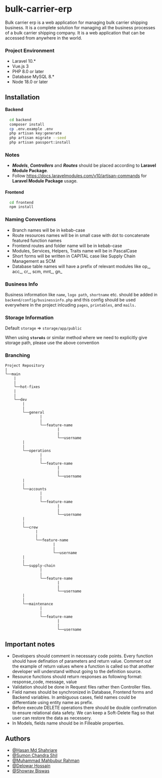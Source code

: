 # bulk-carrier-erp

Bulk carrier erp is a web application for managing bulk carrier shipping business.
It is a complete solution for managing all the business processes of a bulk carrier shipping company.
It is a web application that can be accessed from anywhere in the world.

### Project Environment

- Laravel 10.*
- Vue.js 3
- PHP 8.0 or later
- Database MySQL 8.*
- Node 18.0 or later

## Installation

#### Backend
```bash
  cd backend
  composer install
  cp .env.example .env
  php artisan key:generate
  php artisan migrate --seed
  php artisan passport:install
```
### Notes

-   **_Models_**, **_Controllers_** and **_Routes_** should be placed according to **Laravel Module Package**.
-   Follow https://docs.laravelmodules.com/v10/artisan-commands for **Laravel Module Package** usage.
  
#### Frontend
```bash
  cd frontend
  npm install
```

### Naming Conventions

- Branch names will be in kebab-case 
- Route resources names will be in small case with dot to concatenate featured function names
- Frontend routes and folder name will be in kebab-case
- Modules, Services, Helpers, Traits name will be in PascalCase 
- Short forms will be written in CAPITAL case like Supply Chain Management as SCM
- Database table names will have a prefix of relevant modules like op_, acc_, cr_, scm, mnt_, gn_

### Business Info

Business information like `name`, `logo path`, `shortname` etc. should be added in `backend/config/businessinfo.php` and this config should be used everywhere in the project inlcuding `pages`, `printables`, and `mails.`

### Storage Information

Default `storage` => `storage/app/public`

When using **`storeAs`** or similar method where we need to explicitly give storage path, please use the above convention

### Branching

```
Project Repository
|
└──main
    |
    |
    └──hot-fixes
    |
    |
    └──dev
        |
        |
        └──general
                |
                |
                └──feature-name  
                        |
                        |
                        └──username            
        |
        |
        └──operations
                |
                |
                └──feature-name
                        |
                        |
                        └──username
        |
        |
        └──accounts
                |
                |
                └──feature-name
                        |
                        |
                        └──username
        |
        |
        └──crew
              |
              |
              └──feature-name
                      |
                      |
                      └──username
        |
        |
        └──supply-chain
                |
                |
                └──feature-name
                        |
                        |
                        └──username
        |
        |
        └──maintenance
                |
                |
                └──feature-name
                        |
                        |
                        └──username
```
## Important notes

- Developers should comment in necessary code points. Every function should have defination of parameters and return value. Comment out the example of return values where a function is called so that another developer will understand without going to the definition source. 
- Resource functions should return responses as following format: response_code, message, value
- Validation should be done in Request files rather then Controller files.
- Field names should be synchronized in Database, Frontend forms and Backend variables. In ambiguous cases, field names could be differentiate using entity name as prefix.
- Before execute DELETE operations there should be double confirmation to ensure relational data safety. We can keep a Soft-Delete flag so that user can restore the data as necessery.
- In Models, fields name should be in Filleable properties.

## Authors

- [@Hasan Md Shahriare](https://github.com/hasashah)
- [@Sumon Chandra Shil](https://www.github.com/sumonchandrashil)
- [@Muhammad Mahbubur Rahman](https://github.com/mahbub-magnetism)
- [@Delowar Hossain](https://www.github.com/illusionist3886)
- [@Showrav Biswas](https://github.com/Showrav-Biswas-Mtech)
